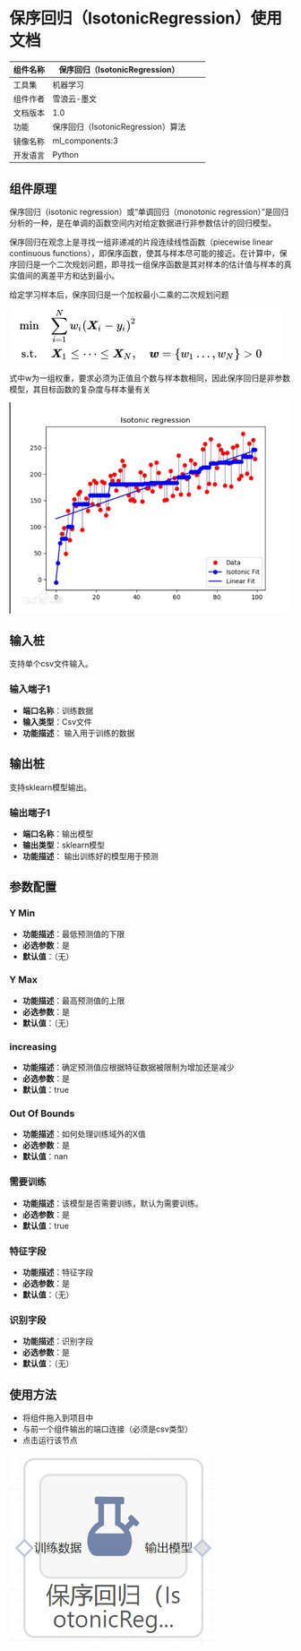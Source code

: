 # 保序回归（IsotonicRegression）使用文档
| 组件名称 | 保序回归（IsotonicRegression）|  |  |
| --- | --- | --- | --- |
| 工具集 | 机器学习 |  |  |
| 组件作者 | 雪浪云-墨文 |  |  |
| 文档版本 | 1.0 |  |  |
| 功能 | 保序回归（IsotonicRegression）算法|  |  |
| 镜像名称 | ml_components:3 |  |  |
| 开发语言 | Python |  |  |

## 组件原理
保序回归（isotonic regression）或“单调回归（monotonic regression）”是回归分析的一种，是在单调的函数空间内对给定数据进行非参数估计的回归模型。

保序回归在观念上是寻找一组非递减的片段连续线性函数（piecewise linear continuous functions），即保序函数，使其与样本尽可能的接近。在计算中，保序回归是一个二次规划问题，即寻找一组保序函数是其对样本的估计值与样本的真实值间的离差平方和达到最小。

给定学习样本后，保序回归是一个加权最小二乘的二次规划问题

![](./img/保序回归1.png)

式中w为一组权重，要求必须为正值且个数与样本数相同，因此保序回归是非参数模型，其目标函数的复杂度与样本量有关

![](./img/保序回归3.png)
## 输入桩
支持单个csv文件输入。
### 输入端子1

- **端口名称**：训练数据
- **输入类型**：Csv文件
- **功能描述**： 输入用于训练的数据
## 输出桩
支持sklearn模型输出。
### 输出端子1

- **端口名称**：输出模型
- **输出类型**：sklearn模型
- **功能描述**： 输出训练好的模型用于预测
## 参数配置
### Y Min

- **功能描述**：最低预测值的下限
- **必选参数**：是
- **默认值**：（无）
### Y Max

- **功能描述**：最高预测值的上限
- **必选参数**：是
- **默认值**：（无）
### increasing

- **功能描述**：确定预测值应根据特征数据被限制为增加还是减少
- **必选参数**：是
- **默认值**：true
### Out Of Bounds

- **功能描述**：如何处理训练域外的X值
- **必选参数**：是
- **默认值**：nan
### 需要训练

- **功能描述**：该模型是否需要训练，默认为需要训练。
- **必选参数**：是
- **默认值**：true
### 特征字段

- **功能描述**：特征字段
- **必选参数**：是
- **默认值**：（无）
### 识别字段

- **功能描述**：识别字段
- **必选参数**：是
- **默认值**：（无）
## 使用方法
- 将组件拖入到项目中
- 与前一个组件输出的端口连接（必须是csv类型）
- 点击运行该节点


![](./img/保序回归2.png)



